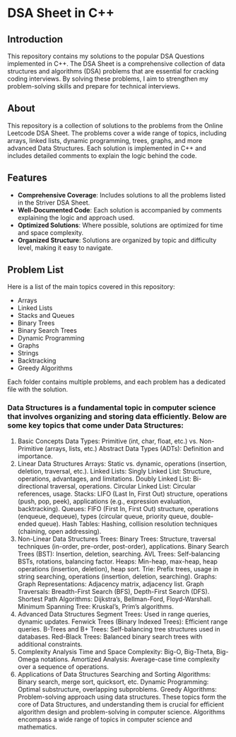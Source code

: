 # DSA Sheet in C++

## Introduction
This repository contains my solutions to the popular DSA Questions implemented in C++. The DSA Sheet is a comprehensive collection of data structures and algorithms (DSA) problems that are essential for cracking coding interviews. By solving these problems, I aim to strengthen my problem-solving skills and prepare for technical interviews.

## About
This repository is a collection of solutions to the problems from the Online Leetcode DSA Sheet. The problems cover a wide range of topics, including arrays, linked lists, dynamic programming, trees, graphs, and more advanced Data Structures. Each solution is implemented in C++ and includes detailed comments to explain the logic behind the code.

## Features
- **Comprehensive Coverage**: Includes solutions to all the problems listed in the Striver DSA Sheet.
- **Well-Documented Code**: Each solution is accompanied by comments explaining the logic and approach used.
- **Optimized Solutions**: Where possible, solutions are optimized for time and space complexity.
- **Organized Structure**: Solutions are organized by topic and difficulty level, making it easy to navigate.

## Problem List

Here is a list of the main topics covered in this repository:

- Arrays
- Linked Lists
- Stacks and Queues
- Binary Trees
- Binary Search Trees
- Dynamic Programming
- Graphs
- Strings
- Backtracking
- Greedy Algorithms

Each folder contains multiple problems, and each problem has a dedicated file with the solution.



### Data Structures is a fundamental topic in computer science that involves organizing and storing data efficiently. Below are some key topics that come under Data Structures:
1. Basic Concepts
Data Types: Primitive (int, char, float, etc.) vs. Non-Primitive (arrays, lists, etc.)
Abstract Data Types (ADTs): Definition and importance.
2. Linear Data Structures
Arrays: Static vs. dynamic, operations (insertion, deletion, traversal, etc.).
Linked Lists:
Singly Linked List: Structure, operations, advantages, and limitations.
Doubly Linked List: Bi-directional traversal, operations.
Circular Linked List: Circular references, usage.
Stacks: LIFO (Last In, First Out) structure, operations (push, pop, peek), applications (e.g., expression evaluation, backtracking).
Queues: FIFO (First In, First Out) structure, operations (enqueue, dequeue), types (circular queue, priority queue, double-ended queue).
Hash Tables: Hashing, collision resolution techniques (chaining, open addressing).
3. Non-Linear Data Structures
Trees:
Binary Trees: Structure, traversal techniques (in-order, pre-order, post-order), applications.
Binary Search Trees (BST): Insertion, deletion, searching.
AVL Trees: Self-balancing BSTs, rotations, balancing factor.
Heaps: Min-heap, max-heap, heap operations (insertion, deletion), heap sort.
Trie: Prefix trees, usage in string searching, operations (insertion, deletion, searching).
Graphs:
Graph Representations: Adjacency matrix, adjacency list.
Graph Traversals: Breadth-First Search (BFS), Depth-First Search (DFS).
Shortest Path Algorithms: Dijkstra’s, Bellman-Ford, Floyd-Warshall.
Minimum Spanning Tree: Kruskal’s, Prim’s algorithms.
4. Advanced Data Structures
Segment Trees: Used in range queries, dynamic updates.
Fenwick Trees (Binary Indexed Trees): Efficient range queries.
B-Trees and B+ Trees: Self-balancing tree structures used in databases.
Red-Black Trees: Balanced binary search trees with additional constraints.
5. Complexity Analysis
Time and Space Complexity: Big-O, Big-Theta, Big-Omega notations.
Amortized Analysis: Average-case time complexity over a sequence of operations.
6. Applications of Data Structures
Searching and Sorting Algorithms: Binary search, merge sort, quicksort, etc.
Dynamic Programming: Optimal substructure, overlapping subproblems.
Greedy Algorithms: Problem-solving approach using data structures.
These topics form the core of Data Structures, and understanding them is crucial for efficient algorithm design and problem-solving in computer science.
Algorithms encompass a wide range of topics in computer science and mathematics. 

